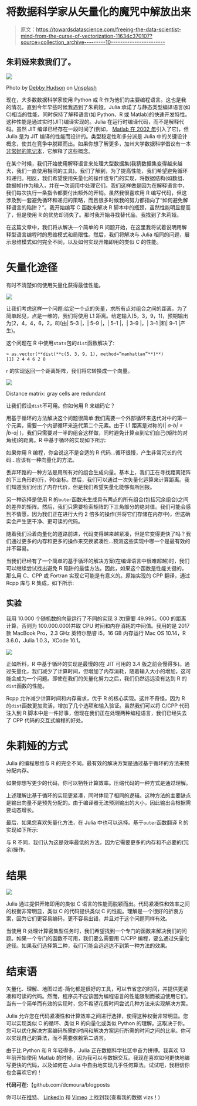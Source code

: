 # 将数据科学家从矢量化的魔咒中解放出来

> 原文：<https://towardsdatascience.com/freeing-the-data-scientist-mind-from-the-curse-of-vectorization-11634c370107?source=collection_archive---------10----------------------->

## 朱莉娅来救我们了。

![](img/73f6d2c68085ef8898064ec98a074503.png)

Photo by [Debby Hudson](https://unsplash.com/@dhudson_creative?utm_source=unsplash&utm_medium=referral&utm_content=creditCopyText) on [Unsplash](https://unsplash.com/?utm_source=unsplash&utm_medium=referral&utm_content=creditCopyText)

现在，大多数数据科学家使用 Python 或 R 作为他们的主要编程语言。这也是我的情况，直到今年早些时候我遇到了朱莉娅。Julia 承诺了与静态类型编译语言(如 C)相当的性能，同时保持了解释语言(如 Python、R 或 Matlab)的快速开发特性。这种性能是通过实时(JIT)编译实现的。Julia 在运行时编译代码，而不是解释代码。虽然 JIT 编译已经存在一段时间了(例如， [Matlab 在 2002 年](https://blogs.mathworks.com/loren/2016/02/12/run-code-faster-with-the-new-matlab-execution-engine/)引入了它)，但 Julia 是为 JIT 编译的性能而设计的。类型稳定性和多分派是 Julia 中的关键设计概念，使其在竞争中脱颖而出。如果你想了解更多，加州大学数据科学倡议有一本[非常好的笔记本](https://ucidatascienceinitiative.github.io/IntroToJulia/Html/WhyJulia)，它解释了这些概念。

在某个时候，我们开始使用解释语言来处理大型数据集(我猜数据集变得越来越大，我们一直使用相同的工具)。我们了解到，为了提高性能，我们希望避免循环和递归。相反，我们希望使用矢量化的操作或专门的实现，将数据结构(如数组、数据帧)作为输入，并在一次调用中处理它们。我们这样做是因为在解释语言中，我们每次执行一条指令都要付出额外的开销。虽然我很喜欢用 R 编写代码，但这涉及到一套避免循环和递归的策略，而且很多时候我的努力都指向了“如何避免解释语言的陷阱？”。我开始编写 C 函数来解决 R 脚本中的瓶颈，虽然性能明显提高了，但是使用 R 的优势却消失了。那时我开始寻找替代品，我找到了朱莉娅。

在这篇文章中，我们将从解决一个简单的 R 问题开始，在这里我将试着说明用解释型语言编程时的思维模式和局限性。然后，我们将解决与 Julia 相同的问题，展示思维模式如何完全不同，以及如何实现开箱即用的类似 C 的性能。

# 矢量化途径

有时不清楚如何使用矢量化获得最佳性能。

![](img/9e0a729557a0a63f72965ca6cf822982.png)

让我们考虑这样一个问题:给定一个点的矢量，求所有点对组合之间的距离。为了简单起见，点是一维的，我们将使用 L1 距离。给定输入[5，3，9，1]，预期输出为[2，4，4，6，2，8](由| 5–3 |，| 5–9 |，| 5–1 |，| 3–9 |，| 3–1 |和| 9–1 |产生)。

这个问题在 R 中使用`stats`包的`dist`函数解决了:

```
> as.vector(**dist(**c(5, 3, 9, 1), method=”manhattan”**)**)
[1] 2 4 4 6 2 8
```

r 的实现返回一个距离矩阵，我们将它转换成一个向量。

![](img/ff60b09d7e1a335eaf357db682a645fb.png)

Distance matrix: gray cells are redundant

让我们假设`dist`不可用。你如何用 R 来编码它？

用基于循环的方法解决这个问题很简单:我们需要一个外部循环来迭代对中的第一个元素，需要一个内部循环来迭代第二个元素。由于 L1 距离是对称的(| *a-b| = |b-a|* )，我们只需要对一半的组合这样做，同时避免计算点到它们自己(矩阵的对角线)的距离。R 中基于循环的实现如下所示:

如果你用 R 编程，你会说这不是合适的 R 代码…循环很慢，产生非常冗长的代码…应该有一种向量化的方法。

丢弃环路的一种方法是用所有对的组合生成向量。基本上，我们正在寻找距离矩阵的下三角形的(行，列)坐标。然后，我们可以通过一次矢量化运算来计算距离。我们知道我们付出了内存代价，但是我们希望矢量化能够有所回报。

另一种选择是使用 R 的`outer`函数来生成具有两点的所有组合(包括冗余组合)之间的差异的矩阵。然后，我们只需要检索矩阵的下三角部分的绝对值。我们可能会感到不情愿，因为我们正在进行大约 2 倍多的操作(并将它们存储在内存中)，但这确实会产生更干净、更可读的代码。

随着我们沿着向量化的道路前进，代码变得越来越紧凑，但是它变得更快了吗？我们通过更多的内存和更多的操作来交换紧凑性…预测这些实现中哪一个是最有效的并不容易。

当我们已经有了一个简单的基于循环的解决方案(在编译语言中很难超越)时，我们可以继续尝试找出避免 R 陷阱的最佳方法。因此，如果这个函数是性能关键的，那么用 C、CPP 或 Fortran 实现它可能是有意义的。原始实现的 CPP 翻译，通过 Rcpp 库与 R 集成，如下所示:

## 实验

我用 10.000 个随机数的向量运行了不同的实现 3 次(需要 49.995。000 的距离计算，否则为 100.000.000)并取 CPU 时间和内存消耗的中间值。我用的是 2017 款 MacBook Pro，2.3 GHz 英特尔酷睿 i5，16 GB 内存运行 Mac OS 10.14，R 3.6.0，Julia 1.0.3，XCode 10.1。

![](img/86f54e5c5adaec327c42469b8e696df5.png)

正如所料，R 中基于循环的实现是最慢的(在 JIT 可用的 3.4 版之前会慢得多)。通过矢量化，我们减少了计算时间，但增加了内存消耗，随着输入大小的增加，这可能会成为一个问题。即使在我们的矢量化努力之后，我们仍然远远没有达到 R 的`dist`函数的性能。

Rcpp 允许减少计算时间和内存需求，优于 R 的核心实现。这并不奇怪，因为 R 的`dist`函数更加灵活，增加了几个选项和输入验证。虽然我们可以将 C/CPP 代码注入到 R 脚本中是一件好事，但现在我们正在处理两种编程语言，我们已经失去了 CPP 代码的交互式编程的好处。

# 朱莉娅的方式

Julia 的编程思维与 R 的完全不同。最有效的解决方案是通过基于循环的方法来预分配内存。

如果你想写更少的代码，你可以牺牲计算效率。压缩代码的一种方式是通过理解。

上述理解比基于循环的实现更紧凑，同时体现了相同的逻辑。这种方法的主要缺点是输出向量不是预先分配的。由于编译器无法预测输出的大小，因此输出会根据需要动态增长。

最后，如果您喜欢矢量化方法，在 Julia 中也可以选择。基于`outer`函数翻译 R 的实现如下所示:

与 R 不同，我们认为这是效率最低的方法，因为它需要更多的内存和不必要的(冗余)操作。

# 结果

![](img/68b58492f374ab394ae2647e44b1718c.png)

Julia 通过提供开箱即用的类似 C 语言的性能而脱颖而出。代码紧凑性和效率之间的权衡非常明显，类似 C 的代码提供类似 C 的性能。理解是一个很好的折衷方案，因为它们更容易编码，更不容易出错，并且对于这个问题同样有效。

当使用 R 处理计算密集型任务时，我们希望找到一个专门的函数来解决我们的问题。如果一个专门的函数不可用，我们要么需要用 C/CPP 编程，要么通过矢量化途径。如果我们选择第二种，我们可能会远远达不到第一种方法的效果。

# 结束语

矢量化、理解、地图过滤-简化都是很好的工具，可以节省您的时间，并提供更紧凑和可读的代码。然而，程序员不应该因为编程语言的性能限制而被迫使用它们。当有一个简单而有效的实现时，您不希望花费时间尝试几种方法来实现解决方案。

Julia 允许您在代码紧凑性和计算效率之间进行选择，使得这种权衡非常明显。您可以实现类似 C 的循环、类似 R 的向量化或类似 Python 的理解。这取决于你。您可以优化解决方案编码所需的时间和解决方案运行所需的时间之间的比率。你可以实现自己的算法，而不需要依赖第二语言。

由于比 Python 和 R 年轻得多，Julia 正在数据科学社区中奋力拼搏。我喜欢 13 年前开始使用 Matlab 的时候，因为我可以与数据交互。我现在喜欢如何更快地编写更快的代码，以及如何在 Julia 中自由地实现几乎任何算法。试试吧，我相信你也会喜欢它的！

**代码可在:**【github.com/dcmoura/blogposts 

你可以在[推特](https://twitter.com/daniel_c_moura)、 [LinkedIn](https://www.linkedin.com/in/dmoura/) 和 [Vimeo](https://vimeo.com/danielcmoura) 上找到我(查看我的数据 vizs！)